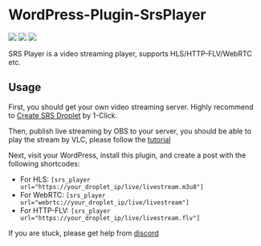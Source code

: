 # WordPress-Plugin-SrsPlayer

[![](https://img.shields.io/twitter/follow/srs_server?style=social)](https://twitter.com/srs_server)
[![](https://badgen.net/discord/members/yZ4BnPmHAd)](https://discord.gg/yZ4BnPmHAd)
[![](https://ossrs.net/wiki/images/do-btn-srs-125x20.svg)](https://cloud.digitalocean.com/droplets/new?appId=104916642&size=s-1vcpu-1gb&region=sgp1&image=ossrs-srs&type=applications)

SRS Player is a video streaming player, supports HLS/HTTP-FLV/WebRTC etc.

## Usage

First, you should get your own video streaming server. Highly recommend to [Create SRS Droplet](https://cloud.digitalocean.com/droplets/new?appId=104916642&size=s-1vcpu-1gb&region=sgp1&image=ossrs-srs&type=applications)
by 1-Click.

Then, publish live streaming by OBS to your server, you should be able to play the stream by VLC, please follow the 
[tutorial](https://ossrs.medium.com/how-to-setup-a-video-streaming-service-by-1-click-e9fe6f314ac6)

Next, visit your WordPress, install this plugin, and create a post with the following shortcodes:

* For HLS: `[srs_player url="https://your_droplet_ip/live/livestream.m3u8"]`
* For WebRTC: `[srs_player url="webrtc://your_droplet_ip/live/livestream"]`
* For HTTP-FLV: `[srs_player url="https://your_droplet_ip/live/livestream.flv"]`

If you are stuck, please get help from [discord](https://discord.gg/yZ4BnPmHAd)

